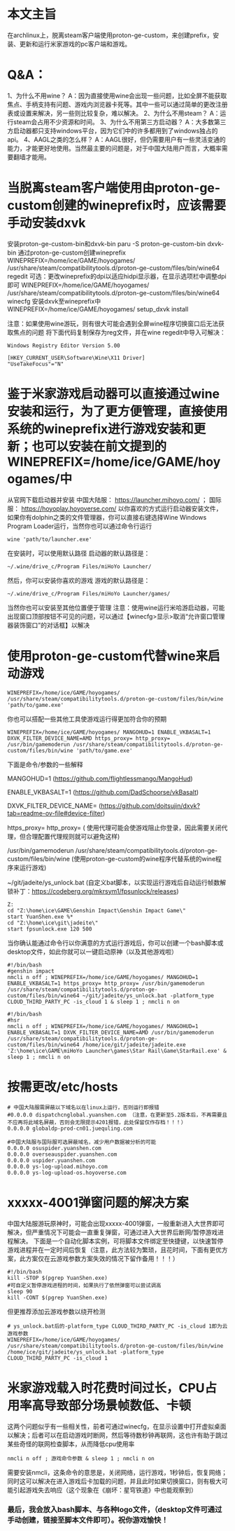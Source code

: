 # 本文主旨
在archlinux上，脱离steam客户端使用proton-ge-custom，来创建prefix，安装、更新和运行米家游戏的pc客户端和游戏。

# Q&A：
1、为什么不用wine？
A：因为直接使用wine会出现一些问题，比如全屏不能获取焦点、手柄支持有问题、游戏内浏览器卡死等。其中一些可以通过简单的更改注册表或设置来解决，另一些则比较复杂，难以解决。
2、为什么不用steam？
A：运行steam会占用不少资源和时间。
3、为什么不用第三方启动器？
A：大多数第三方启动器都只支持windows平台，因为它们中的许多都用到了windows独占的api。
4、AAGL之类的怎么样？
A：AAGL很好，但仍需要用户有一些灵活变通的能力，才能更好地使用。当然最主要的问题是，对于中国大陆用户而言，大概率需要翻墙才能用。

# 当脱离steam客户端使用由proton-ge-custom创建的wineprefix时，应该需要手动安装dxvk
安装proton-ge-custom-bin和dxvk-bin
paru -S proton-ge-custom-bin dxvk-bin
通过proton-ge-custom创建wineprefix
WINEPREFIX=/home/ice/GAME/hoyogames/ /usr/share/steam/compatibilitytools.d/proton-ge-custom/files/bin/wine64  regedit
可选：更改wineprefix的dpi以适应hidpi显示器，在显示选项栏中调整dpi即可
WINEPREFIX=/home/ice/GAME/hoyogames/ /usr/share/steam/compatibilitytools.d/proton-ge-custom/files/bin/wine64  winecfg
安装dxvk至wineprefix中
WINEPREFIX=/home/ice/GAME/hoyogames/ setup_dxvk install

注意：如果使用wine游玩，则有很大可能会遇到全屏wine程序切换窗口后无法获取焦点的问题
将下面代码复制保存为reg文件，并在wine regedit中导入可解决：
```
Windows Registry Editor Version 5.00

[HKEY_CURRENT_USER\Software\Wine\X11 Driver]
"UseTakeFocus"="N"
```

# 鉴于米家游戏启动器可以直接通过wine安装和运行，为了更方便管理，直接使用系统的wineprefix进行游戏安装和更新；也可以安装在前文提到的WINEPREFIX=/home/ice/GAME/hoyogames/中
从官网下载启动器并安装
中国大陆服： https://launcher.mihoyo.com/ ； 国际服： https://hoyoplay.hoyoverse.com/
以你喜欢的方式运行启动器安装文件，如果你有dolphin之类的文件管理器，你可以直接右键选择Wine Windows Program Loader运行，当然你也可以通过命令行运行
```
wine 'path/to/launcher.exe'
```
在安装时，可以使用默认路径
启动器的默认路径是：
```
~/.wine/drive_c/Program Files/miHoYo Launcher/
```
然后，你可以安装你喜欢的游戏
游戏的默认路径是：
```
~/.wine/drive_c/Program Files/miHoYo Launcher/games/
```
当然你也可以安装至其他位置便于管理
注意：使用wine运行米哈游启动器，可能出现窗口顶部按钮不可见的问题，可以通过【winecfg>显示>取消“允许窗口管理器装饰窗口”的对话框】以解决

# 使用proton-ge-custom代替wine来启动游戏
```
WINEPREFIX=/home/ice/GAME/hoyogames/ /usr/share/steam/compatibilitytools.d/proton-ge-custom/files/bin/wine 'path/to/game.exe'
```
你也可以搭配一些其他工具使游戏运行得更加符合你的预期
```
WINEPREFIX=/home/ice/GAME/hoyogames/ MANGOHUD=1 ENABLE_VKBASALT=1 DXVK_FILTER_DEVICE_NAME=AMD https_proxy= http_proxy= /usr/bin/gamemoderun /usr/share/steam/compatibilitytools.d/proton-ge-custom/files/bin/wine 'path/to/game.exe'
```
下面是命令/参数的一些解释

MANGOHUD=1 (https://github.com/flightlessmango/MangoHud)

ENABLE_VKBASALT=1 (https://github.com/DadSchoorse/vkBasalt)

DXVK_FILTER_DEVICE_NAME= (https://github.com/doitsujin/dxvk?tab=readme-ov-file#device-filter)

https_proxy= http_proxy= ( 使用代理可能会使游戏阻止你登录，因此需要关闭代理，但合理配置代理规则就可以避免这样)

/usr/bin/gamemoderun /usr/share/steam/compatibilitytools.d/proton-ge-custom/files/bin/wine (使用proton-ge-custom的wine程序代替系统的wine程序来运行游戏)

~/git/jadeite/ys_unlock.bat (自定义bat脚本，以实现运行游戏后自动运行帧数解锁补丁：https://codeberg.org/mkrsym1/fpsunlock/releases)

```
Z:
cd "Z:\home\ice\GAME\Genshin Impact\Genshin Impact Game\"
start YuanShen.exe %*
cd "Z:\home\ice\git\jadeite\"
start fpsunlock.exe 120 500
```
当你确认能通过命令行以你满意的方式运行游戏后，你可以创建一个bash脚本或desktop文件，如此你就可以一键启动原神（以及其他游戏啦）
```
#!/bin/bash
#genshin impact
nmcli n off ; WINEPREFIX=/home/ice/GAME/hoyogames/ MANGOHUD=1 ENABLE_VKBASALT=1 https_proxy= http_proxy= /usr/bin/gamemoderun /usr/share/steam/compatibilitytools.d/proton-ge-custom/files/bin/wine64 ~/git/jadeite/ys_unlock.bat -platform_type CLOUD_THIRD_PARTY_PC -is_cloud 1 & sleep 1 ; nmcli n on
```

```
#!/bin/bash
#hsr
nmcli n off ; WINEPREFIX=/home/ice/GAME/hoyogames/ MANGOHUD=1 ENABLE_VKBASALT=1 DXVK_FILTER_DEVICE_NAME=AMD /usr/bin/gamemoderun /usr/share/steam/compatibilitytools.d/proton-ge-custom/files/bin/wine64 /home/ice/git/jadeite/jadeite.exe 'Z:\home\ice\GAME\miHoYo Launcher\games\Star Rail\Game\StarRail.exe' & sleep 1 ; nmcli n on
```


# 按需更改/etc/hosts
```
# 中国大陆服需屏蔽以下域名以在linux上运行，否则运行即报错
#0.0.0.0 dispatchcnglobal.yuanshen.com （注意，在更新至5.2版本后，不再需要且不应再将此域名屏蔽，否则会无限提示4201报错，此处保留仅作存档！！！）
0.0.0.0 globaldp-prod-cn01.juequling.com

#中国大陆服与国际服可选屏蔽域名，减少用户数据被分析的可能
0.0.0.0 osuspider.yuanshen.com
0.0.0.0 overseauspider.yuanshen.com
0.0.0.0 uspider.yuanshen.com
0.0.0.0 ys-log-upload.mihoyo.com
0.0.0.0 ys-log-upload-os.hoyoverse.com
```

# xxxxx-4001弹窗问题的解决方案
中国大陆服游玩原神时，可能会出现xxxxx-4001弹窗，一般重新进入大世界即可解决，但严重情况下可能会一直重复弹窗，可通过进入大世界后断网/暂停游戏进程解决。
下面是一个自动化脚本实例，可将脚本文件绑定至快捷键，以快速暂停游戏进程并在一定时间后恢复（注意，此方法较为繁琐，且花时间，下面有更优方案，此方案仅在云游戏参数方案失效的情况下留作备用！！！）
```
#!/bin/bash
kill -STOP $(pgrep YuanShen.exe)
#可自定义暂停游戏进程的时间，如果执行了依然弹窗可以尝试调高
sleep 90
kill -CONT $(pgrep YuanShen.exe)
```
但更推荐添加云游戏参数以绕开检测
```
# ys_unlock.bat后的-platform_type CLOUD_THIRD_PARTY_PC -is_cloud 1即为云游戏参数
WINEPREFIX=/home/ice/GAME/hoyogames/ /usr/share/steam/compatibilitytools.d/proton-ge-custom/files/bin/wine /home/ice/git/jadeite/ys_unlock.bat -platform_type CLOUD_THIRD_PARTY_PC -is_cloud 1
```

# 米家游戏载入时花费时间过长，CPU占用率高导致部分场景帧数低、卡顿
这两个问题似乎有一些相关性，前者可通过winecfg，在显示设置中打开虚拟桌面以解决；后者可以在启动游戏时断网，然后等待数秒钟再联网，这也许有助于跳过某些奇怪的联网检查脚本，从而降低cpu使用率
```
nmcli n off ; 游戏命令参数 & sleep 1 ; nmcli n on
```
需要安装nmcli，这条命令的意思是，关闭网络，运行游戏，1秒钟后，恢复网络；同时这可以解决在进入游戏后卡加载的问题，并且此时如果切换窗口，则有极大可能引起游戏失去响应（这个现象在《崩坏：星穹铁道》中也能观察到）

### 最后，我会放入bash脚本、与各种logo文件，（desktop文件可通过手动创建，链接至脚本文件即可）。祝你游戏愉快！
